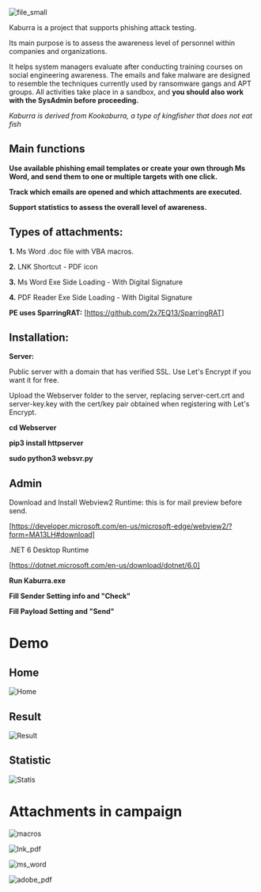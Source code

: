 ![file_small](https://github.com/user-attachments/assets/383219d3-1bac-4d8f-8f1b-2047a7a9d92e)

Kaburra is a project that supports phishing attack testing.

Its main purpose is to assess the awareness level of personnel within companies and organizations.

It helps system managers evaluate after conducting training courses on social engineering awareness. The emails and fake malware are designed to resemble the techniques currently used by ransomware gangs and APT groups.
All activities take place in a sandbox, and **you should also work with the SysAdmin before proceeding.**

_Kaburra is derived from Kookaburra, a type of kingfisher that does not eat fish_

## Main functions

**Use available phishing email templates or create your own through Ms Word, and send them to one or multiple targets with one click.**

**Track which emails are opened and which attachments are executed.**

**Support statistics to assess the overall level of awareness.**

## Types of attachments:

**1.** Ms Word .doc file with VBA macros.

**2.** LNK Shortcut - PDF icon

**3.** Ms Word Exe Side Loading - With Digital Signature

**4.** PDF Reader Exe Side Loading - With Digital Signature

**PE uses SparringRAT:** [https://github.com/2x7EQ13/SparringRAT]

## Installation:

**Server:**

Public server with a domain that has verified SSL. Use Let's Encrypt if you want it for free.

Upload the Webserver folder to the server, replacing server-cert.crt and server-key.key with the cert/key pair obtained when registering with Let's Encrypt.

**cd Webserver**

**pip3 install httpserver**

**sudo python3 websvr.py**

## Admin

Download and Install Webview2 Runtime: this is for mail preview before send.

[https://developer.microsoft.com/en-us/microsoft-edge/webview2/?form=MA13LH#download]

.NET 6 Desktop Runtime

[https://dotnet.microsoft.com/en-us/download/dotnet/6.0]

**Run Kaburra.exe**

**Fill Sender Setting info and "Check"**

**Fill Payload Setting and "Send"**

# Demo

## Home

![Home](https://github.com/user-attachments/assets/48d68a6e-19ea-45c5-9e45-224e346c109b)

## Result

![Result](https://github.com/user-attachments/assets/8be9e1f6-25b0-41d6-8b59-0b6c658c69f7)

## Statistic

![Statis](https://github.com/user-attachments/assets/b645c841-07fd-45eb-a558-7f3373f1192e)

# Attachments in campaign

![macros](https://github.com/user-attachments/assets/b547e0cb-75de-4c94-9704-f3d2e230d61d)

![lnk_pdf](https://github.com/user-attachments/assets/8973ab02-a46b-4c3b-82c4-e060206fd587)

![ms_word](https://github.com/user-attachments/assets/e3aaea8f-21cc-4a72-9c9c-b2c169c40f0b)

![adobe_pdf](https://github.com/user-attachments/assets/fbcc4c5c-1603-4f11-a1fd-bfecba7c0491)
